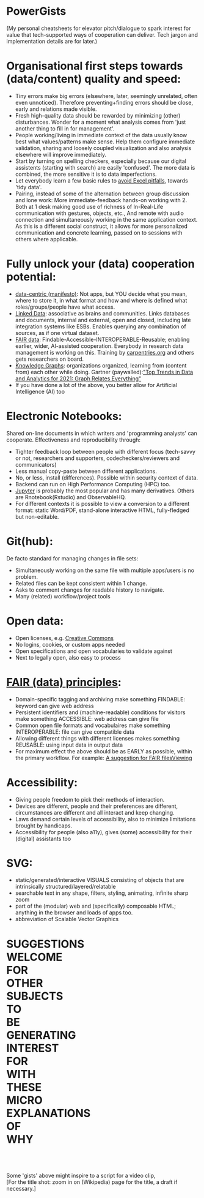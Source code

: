 # PowerGists
(My personal cheatsheets for elevator pitch/dialogue to spark interest for value that tech-supported ways of cooperation can deliver. Tech jargon and implementation details are for later.)

Organisational first steps towards (data/content) quality and speed:
====================================================================
- Tiny errors make big errors (elsewhere, later, seemingly unrelated, often even unnoticed). Therefore preventing+finding errors should be close, early and relations made visible.
- Fresh high-quality data should be rewarded by minimizing (other) disturbances. Wonder for a moment what analysis comes from 'just another thing to fill in for management'.
- People working/living in immediate context of the data usually know best what values/patterns make sense. Help them configure immediate validation, sharing and loosely coupled visualization and also analysis elsewhere will improve immediately.
- Start by turning on spelling checkers, especially because our digital assistents (starting with search) are easily 'confused'. The more data is combined, the more sensitive it is to data imperfections.
- Let everybody learn a few basic rules to [avoid Excel pitfalls](https://github.com/steltenpower/avoid-Excel-pitfalls), towards 'tidy data'.
- Pairing, instead of some of the alternation between group discussion and lone work: More immediate-feedback hands-on working with 2. Both at 1 desk making good use of richness of In-Real-Life communication with gestures, objects, etc., And remote with audio connection and simultaneously working in the same application context. As this is a different social construct, it allows for more personalized communication and concrete learning, passed on to sessions with others where applicable.

Fully unlock your (data) cooperation potential:
===============================================
- [data-centric (manifesto)](http://datacentricmanifesto.org/): Not apps, but YOU decide what you mean, where to store it, in what format and how and where is defined what roles/groups/people have what access.
- [Linked Data](https://en.wikipedia.org/wiki/Linked_data): associative as brains and communities. Links databases and documents, internal and external, open and closed, including late integration systems like ESBs. Enables querying any combination of sources, as if one virtual dataset.
- [FAIR data](#fair-data-principles): Findable-Accessible-INTEROPERABLE-Reusable; enabling earlier, wider, AI-assisted cooperation. Everybody in research data management is working on this. Training by [carpentries.org](carpentries.org) and others gets researchers on board.
- [Knowledge Graphs](https://open.hpi.de/courses/knowledgegraphs2020): organizations organized, learning from (content from) each other while doing. Gartner (paywalled):["Top Trends in Data and Analytics for 2021: Graph Relates Everything"](https://www.gartner.com/document/3996989)
- If you have done a lot of the above, you better allow for Artificial Intelligence (AI) too 

Electronic Notebooks:
=====================
Shared on-line documents in which writers and 'programming analysts' can cooperate. Effectiveness and reproducibility through:
- Tighter feedback loop between people with different focus (tech-savvy or not, researchers and supporters, codecheckers/reviewers and communicators)
- Less manual copy-paste between different applications. 
- No, or less, install (differences). Possible within security context of data.
- Backend can run on High Performance Computing (HPC) too.
- [Jupyter](https://www.youtube.com/watch?v=eJDxcR1V7Qg) is probably the most popular and has many derivatives. Others are Rnotebook(Rstudio) and ObservableHQ.
- For different contexts it is possible to view a conversion to a different format: static Word/PDF, stand-alone interactive HTML, fully-fledged but non-editable.

Git(hub):
=========
De facto standard for managing changes in file sets:
- Simultaneously working on the same file with multiple apps/users is no problem.
- Related files can be kept consistent within 1 change.
- Asks to comment changes for readable history to navigate.
- Many (related) workflow/project tools

Open data:
==========
- Open licenses, e.g. [Creative Commons](https://creativecommons.org/)
- No logins, cookies, or custom apps needed
- Open specifications and open vocabularies to validate against
- Next to legally open, also easy to process

[FAIR (data) principles](https://www.go-fair.org/fair-principles/):
======================
- Domain-specific tagging and archiving make something FINDABLE: keyword can give web address
- Persistent identifiers and (machine-readable) conditions for visitors make something ACCESSIBLE: web address can give file
- Common open file formats and vocabulaires make something INTEROPERABLE: file can give compatible data
- Allowing different things with different licenses makes something REUSABLE: using input data in output data
- For maximum effect the above should be as EARLY as possible, within the primary workflow. For example: [A suggestion for FAIR filesViewing](https://github.com/steltenpower/FAIRfilesViewing)

Accessibility:
==============
- Giving people freedom to pick their methods of interaction.
- Devices are different, people and their preferences are different, circumstances are different and all interact and keep changing.
- Laws demand certain levels of accessibility, also to minimize limitations brought by handicaps.
- Accessibility for people (also a11y), gives (some) accessibility for their (digital) assistants too

SVG:
====
- static/generated/interactive VISUALS consisting of objects that are intrinsically structured/layered/relatable
- searchable text in any shape, filters, styling, animating, infinite sharp zoom
- part of the (modular) web and (specifically) composable HTML; anything in the browser and loads of apps too.
- abbreviation of Scalable Vector Graphics

SUGGESTIONS<br>
WELCOME<br>
FOR<br>
OTHER<br>
SUBJECTS<br>
TO<br>
BE<br>
GENERATING<br>
INTEREST<br>
FOR<br>
WITH<br>
THESE<br>
MICRO<br>
EXPLANATIONS<br>
OF<br>
WHY<br>
========



<br><br><br>
Some 'gists' above might inspire to a script for a video clip,<br>
[For the title shot: zoom in on (Wikipedia) page for the title, a draft if necessary.]
